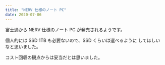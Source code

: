 ```yaml
---
title: "NERV 仕様のノート PC"
date: 2020-07-06
---
```


富士通から NERV 仕様のノート PC が発売されるようです。

個人的には SSD 1TB も必要ないので、SSD くらいは選べるように
してほしいなと思いました。

コスト回収の観点からは妥当だとは思いました。


